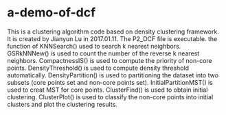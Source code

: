 # a-demo-of-dcf
This is a clustering algorithm code based on density clustering framework. 
It is created by Jianyun Lu in 2017.01.11. 
The P2_DCF file is executable. 
the function of KNNSearch() used to search k nearest neighbors. 
GSRkNNNew() is used to count the number of the reverse k nearest neighbors. 
CompactnessIS() is used to compute the priority of non-core points. 
DensityThreshold() is used to compute density threshold automatically. 
DensityPartition() is used to partitioning the dataset into two subsets (core points set and non-core points set). 
InitialPartitionMST() is used to creat MST for core points. 
ClusterFind() is used to obtain initial clustering. 
ClusterPlot() is used to classify the non-core points into initial clusters and plot the clustering results.
